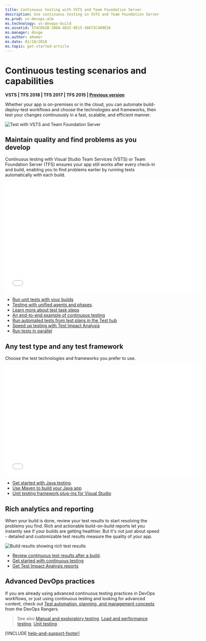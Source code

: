 ```yaml
---
title: Continuous testing with VSTS and Team Foundation Server
description: Use continuous testing in VSTS and Team Foundation Server to ensures your app still works after every check-in and build, enabling you to find problems earlier. 
ms.prod: vs-devops-alm
ms.technology: vs-devops-build
ms.assetid: 574CD62B-38DA-4015-9E15-36673C489D36
ms.manager: douge
ms.author: ahomer
ms.date: 01/18/2018
ms.topic: get-started-article
---
```

[//]: # (monikerRange: ">= tfs-2015")

# Continuous testing scenarios and capabilities

**VSTS | TFS 2018 | TFS 2017 | TFS 2015 | [Previous version](https://msdn.microsoft.com/library/ee702477%28v=vs.120%29.aspx)**

Whether your app is on-premises or in the cloud, 
you can automate build-deploy-test workflows and 
choose the technologies and frameworks, then test 
your changes continuously in a fast, scalable, and 
efficient manner. 

![Test with VSTS and Team Foundation Server](_img/continuous-testing/test-types.png)

<a name="maintain-quality"></a>
## Maintain quality and find problems as you develop

Continuous testing with Visual Studio Team Services (VSTS)
or Team Foundation Server (TFS) ensures your app still 
works after every check-in and build, enabling you 
to find problems earlier by running tests 
automatically with each build.

<iframe width="640" height="360" src="//channel9.msdn.com/Series/Test-Tools-in-Visual-Studio/Unit-Testing-from-a-CI-Build-with-Visual-Studio-Team-Services/player" frameborder="0" allowfullscreen="true"></iframe><p />

* [Run unit tests with your builds](getting-started-with-continuous-testing.md)
* [Testing with unified agents and phases](test-with-unified-agent-and-phases.md).
* [Learn more about test task steps](../tasks/index.md#test)
* [An end-to-end example of continuous testing](example-continuous-testing.md)
* [Run automated tests from test plans in the Test hub](run-automated-tests-from-test-hub.md)
* [Speed up testing with Test Impact Analysis](test-impact-analysis.md)
* [Run tests in parallel](run-tests-in-parallel.md)

<a name="test-frameworks"></a>
## Any test type and any test framework

Choose the test technologies and frameworks you prefer to use.
 
<iframe width="640" height="360" src="//channel9.msdn.com/Series/Test-Tools-in-Visual-Studio/Testing-Java-Applications-with-Visual-Studio-Team-Services/player" frameborder="0" allowfullscreen="true"></iframe><p />

* [Get started with Java testing](continuous-test-java.md).
* [Use Maven to build your Java app](../tasks/build/maven.md)
* [Unit testing framework plug-ins for Visual Studio](http://go.microsoft.com/fwlink/?LinkID=246630) 
<!-- * [Get started with Selenium testing](continuous-test-selenium.md). -->

<a name="analytics-reporting"></a>
## Rich analytics and reporting

When your build is done, review your test results 
to start resolving the problems you find.
Rich and actionable build-on-build reports 
let you instantly see if your builds are getting 
healthier. But it's not just about speed - detailed and 
customizable test results measure the quality of 
your app.

![Build results showing rich test results](_img/continuous-testing/BuildSummary.png)

* [Review continuous test results after a build](review-continuous-test-results-after-build.md).
* [Get started with continuous testing](getting-started-with-continuous-testing.md)
* [Get Test Impact Analysis reports](test-impact-analysis.md)

<a name="devops-practice"></a>
## Advanced DevOps practices

If you are already using advanced continuous 
testing practices in DevOps workflows, or just 
using continuous testing and looking for advanced 
content, check out 
[Test automation, planning, and management concepts](https://vsartestreleaseguide.codeplex.com/)
from the DevOps Rangers.

> See also [Manual and exploratory testing](../../manual-test/index.md), [Load and performance testing](../../load-test/index.md), [Unit testing](https://docs.microsoft.com/visualstudio/test/developer-testing-scenarios).

[!INCLUDE [help-and-support-footer](_shared/help-and-support-footer.md)] 
